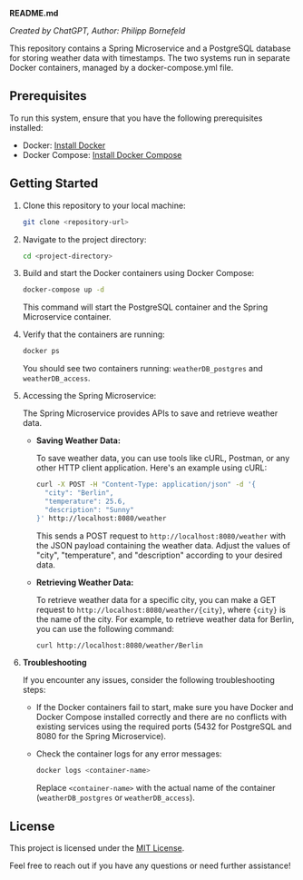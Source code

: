 **README.md**

*Created by ChatGPT, Author: Philipp Bornefeld*

This repository contains a Spring Microservice and a PostgreSQL database for storing weather data with timestamps. The two systems run in separate Docker containers, managed by a docker-compose.yml file.

## Prerequisites

To run this system, ensure that you have the following prerequisites installed:

- Docker: [Install Docker](https://docs.docker.com/get-docker/)
- Docker Compose: [Install Docker Compose](https://docs.docker.com/compose/install/)

## Getting Started

1. Clone this repository to your local machine:

   ```bash
   git clone <repository-url>
   ```

2. Navigate to the project directory:

   ```bash
   cd <project-directory>
   ```

3. Build and start the Docker containers using Docker Compose:

   ```bash
   docker-compose up -d
   ```

   This command will start the PostgreSQL container and the Spring Microservice container.

4. Verify that the containers are running:

   ```bash
   docker ps
   ```

   You should see two containers running: `weatherDB_postgres` and `weatherDB_access`.

5. Accessing the Spring Microservice:

   The Spring Microservice provides APIs to save and retrieve weather data.

   - **Saving Weather Data:**

     To save weather data, you can use tools like cURL, Postman, or any other HTTP client application. Here's an example using cURL:

     ```bash
     curl -X POST -H "Content-Type: application/json" -d '{
       "city": "Berlin",
       "temperature": 25.6,
       "description": "Sunny"
     }' http://localhost:8080/weather
     ```

     This sends a POST request to `http://localhost:8080/weather` with the JSON payload containing the weather data. Adjust the values of "city", "temperature", and "description" according to your desired data.

   - **Retrieving Weather Data:**

     To retrieve weather data for a specific city, you can make a GET request to `http://localhost:8080/weather/{city}`, where `{city}` is the name of the city. For example, to retrieve weather data for Berlin, you can use the following command:

     ```bash
     curl http://localhost:8080/weather/Berlin
     ```

6. **Troubleshooting**

   If you encounter any issues, consider the following troubleshooting steps:

   - If the Docker containers fail to start, make sure you have Docker and Docker Compose installed correctly and there are no conflicts with existing services using the required ports (5432 for PostgreSQL and 8080 for the Spring Microservice).

   - Check the container logs for any error messages:

     ```bash
     docker logs <container-name>
     ```

     Replace `<container-name>` with the actual name of the container (`weatherDB_postgres` or `weatherDB_access`).

## License

This project is licensed under the [MIT License](LICENSE).

Feel free to reach out if you have any questions or need further assistance!